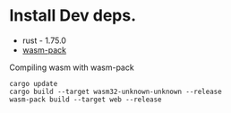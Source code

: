 # Install Dev deps. 
* rust - 1.75.0
* [wasm-pack](https://rustwasm.github.io/wasm-pack/)

Compiling wasm with wasm-pack
```
cargo update
cargo build --target wasm32-unknown-unknown --release
wasm-pack build --target web --release
```
